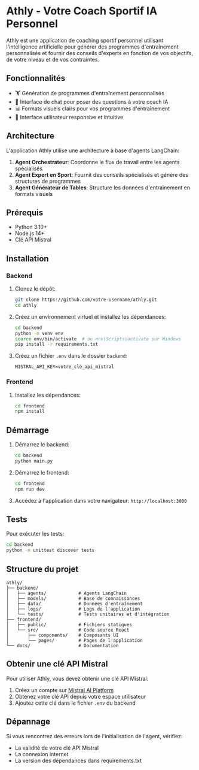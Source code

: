 # Athly - Votre Coach Sportif IA Personnel

Athly est une application de coaching sportif personnel utilisant l'intelligence artificielle pour générer des programmes d'entraînement personnalisés et fournir des conseils d'experts en fonction de vos objectifs, de votre niveau et de vos contraintes.

## Fonctionnalités

- 🏋️ Génération de programmes d'entraînement personnalisés
- 🤖 Interface de chat pour poser des questions à votre coach IA
- 📊 Formats visuels clairs pour vos programmes d'entraînement
- 📱 Interface utilisateur responsive et intuitive

## Architecture

L'application Athly utilise une architecture à base d'agents LangChain:

1. **Agent Orchestrateur**: Coordonne le flux de travail entre les agents spécialisés
2. **Agent Expert en Sport**: Fournit des conseils spécialisés et génère des structures de programmes
3. **Agent Générateur de Tables**: Structure les données d'entraînement en formats visuels

## Prérequis

- Python 3.10+
- Node.js 14+
- Clé API Mistral

## Installation

### Backend

1. Clonez le dépôt:
   ```bash
   git clone https://github.com/votre-username/athly.git
   cd athly
   ```

2. Créez un environnement virtuel et installez les dépendances:
   ```bash
   cd backend
   python -m venv env
   source env/bin/activate  # ou env\Scripts\activate sur Windows
   pip install -r requirements.txt
   ```

3. Créez un fichier `.env` dans le dossier `backend`:
   ```
   MISTRAL_API_KEY=votre_clé_api_mistral
   ```

### Frontend

1. Installez les dépendances:
   ```bash
   cd frontend
   npm install
   ```

## Démarrage

1. Démarrez le backend:
   ```bash
   cd backend
   python main.py
   ```

2. Démarrez le frontend:
   ```bash
   cd frontend
   npm run dev
   ```

3. Accédez à l'application dans votre navigateur: `http://localhost:3000`

## Tests

Pour exécuter les tests:

```bash
cd backend
python -m unittest discover tests
```

## Structure du projet

```
athly/
├── backend/
│   ├── agents/            # Agents LangChain
│   ├── models/            # Base de connaissances
│   ├── data/              # Données d'entraînement
│   ├── logs/              # Logs de l'application
│   └── tests/             # Tests unitaires et d'intégration
├── frontend/
│   ├── public/            # Fichiers statiques
│   └── src/               # Code source React
│       ├── components/    # Composants UI
│       └── pages/         # Pages de l'application
└── docs/                  # Documentation
```

## Obtenir une clé API Mistral

Pour utiliser Athly, vous devez obtenir une clé API Mistral:

1. Créez un compte sur [Mistral AI Platform](https://console.mistral.ai/)
2. Obtenez votre clé API depuis votre espace utilisateur
3. Ajoutez cette clé dans le fichier `.env` du backend

## Dépannage

Si vous rencontrez des erreurs lors de l'initialisation de l'agent, vérifiez:
- La validité de votre clé API Mistral
- La connexion internet
- La version des dépendances dans requirements.txt 